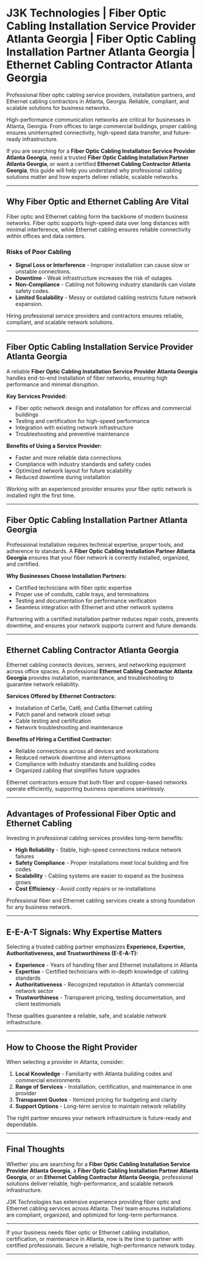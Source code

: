 
# J3K Technologies | Fiber Optic Cabling Installation Service Provider Atlanta Georgia | Fiber Optic Cabling Installation Partner Atlanta Georgia | Ethernet Cabling Contractor Atlanta Georgia
Professional fiber optic cabling service providers, installation partners, and Ethernet cabling contractors in Atlanta, Georgia. Reliable, compliant, and scalable solutions for business networks.

High-performance communication networks are critical for businesses in Atlanta, Georgia. From offices to large commercial buildings, proper cabling ensures uninterrupted connectivity, high-speed data transfer, and future-ready infrastructure.  

If you are searching for a **Fiber Optic Cabling Installation Service Provider Atlanta Georgia**, need a trusted **Fiber Optic Cabling Installation Partner Atlanta Georgia**, or want a certified **Ethernet Cabling Contractor Atlanta Georgia**, this guide will help you understand why professional cabling solutions matter and how experts deliver reliable, scalable networks.  

---

## Why Fiber Optic and Ethernet Cabling Are Vital  

Fiber optic and Ethernet cabling form the backbone of modern business networks. Fiber optic supports high-speed data over long distances with minimal interference, while Ethernet cabling ensures reliable connectivity within offices and data centers.  

### Risks of Poor Cabling  
- **Signal Loss or Interference** - Improper installation can cause slow or unstable connections.  
- **Downtime** - Weak infrastructure increases the risk of outages.  
- **Non-Compliance** - Cabling not following industry standards can violate safety codes.  
- **Limited Scalability** - Messy or outdated cabling restricts future network expansion.  

Hiring professional service providers and contractors ensures reliable, compliant, and scalable network solutions.  

---

## Fiber Optic Cabling Installation Service Provider Atlanta Georgia  

A reliable **Fiber Optic Cabling Installation Service Provider Atlanta Georgia** handles end-to-end installation of fiber networks, ensuring high performance and minimal disruption.  

**Key Services Provided:**  
- Fiber optic network design and installation for offices and commercial buildings  
- Testing and certification for high-speed performance  
- Integration with existing network infrastructure  
- Troubleshooting and preventive maintenance  

**Benefits of Using a Service Provider:**  
- Faster and more reliable data connections  
- Compliance with industry standards and safety codes  
- Optimized network layout for future scalability  
- Reduced downtime during installation  

Working with an experienced provider ensures your fiber optic network is installed right the first time.  

---

## Fiber Optic Cabling Installation Partner Atlanta Georgia  

Professional installation requires technical expertise, proper tools, and adherence to standards. A **Fiber Optic Cabling Installation Partner Atlanta Georgia** ensures that your fiber network is correctly installed, organized, and certified.  

**Why Businesses Choose Installation Partners:**  
- Certified technicians with fiber optic expertise  
- Proper use of conduits, cable trays, and terminations  
- Testing and documentation for performance verification  
- Seamless integration with Ethernet and other network systems  

Partnering with a certified installation partner reduces repair costs, prevents downtime, and ensures your network supports current and future demands.  

---

## Ethernet Cabling Contractor Atlanta Georgia  

Ethernet cabling connects devices, servers, and networking equipment across office spaces. A professional **Ethernet Cabling Contractor Atlanta Georgia** provides installation, maintenance, and troubleshooting to guarantee network reliability.  

**Services Offered by Ethernet Contractors:**  
- Installation of Cat5e, Cat6, and Cat6a Ethernet cabling  
- Patch panel and network closet setup  
- Cable testing and certification  
- Network troubleshooting and maintenance  

**Benefits of Hiring a Certified Contractor:**  
- Reliable connections across all devices and workstations  
- Reduced network downtime and interruptions  
- Compliance with industry standards and building codes  
- Organized cabling that simplifies future upgrades  

Ethernet contractors ensure that both fiber and copper-based networks operate efficiently, supporting business operations seamlessly.  

---

## Advantages of Professional Fiber Optic and Ethernet Cabling  

Investing in professional cabling services provides long-term benefits:  
- **High Reliability** - Stable, high-speed connections reduce network failures  
- **Safety Compliance** - Proper installations meet local building and fire codes  
- **Scalability** - Cabling systems are easier to expand as the business grows  
- **Cost Efficiency** - Avoid costly repairs or re-installations  

Professional fiber and Ethernet cabling services create a strong foundation for any business network.  

---

## E-E-A-T Signals: Why Expertise Matters  

Selecting a trusted cabling partner emphasizes **Experience, Expertise, Authoritativeness, and Trustworthiness (E-E-A-T):**  
- **Experience** - Years of handling fiber and Ethernet installations in Atlanta  
- **Expertise** - Certified technicians with in-depth knowledge of cabling standards  
- **Authoritativeness** - Recognized reputation in Atlanta’s commercial network sector  
- **Trustworthiness** - Transparent pricing, testing documentation, and client testimonials  

These qualities guarantee a reliable, safe, and scalable network infrastructure.  

---

## How to Choose the Right Provider  

When selecting a provider in Atlanta, consider:  
1. **Local Knowledge** - Familiarity with Atlanta building codes and commercial environments  
2. **Range of Services** - Installation, certification, and maintenance in one provider  
3. **Transparent Quotes** - Itemized pricing for budgeting and clarity  
4. **Support Options** - Long-term service to maintain network reliability  

The right partner ensures your network infrastructure is future-ready and dependable.  

---

## Final Thoughts  

Whether you are searching for a **Fiber Optic Cabling Installation Service Provider Atlanta Georgia**, a **Fiber Optic Cabling Installation Partner Atlanta Georgia**, or an **Ethernet Cabling Contractor Atlanta Georgia**, professional solutions deliver reliable, high-performance, and scalable network infrastructure.  

J3K Technologies has extensive experience providing fiber optic and Ethernet cabling services across Atlanta. Their team ensures installations are compliant, organized, and optimized for long-term performance.  

---

If your business needs fiber optic or Ethernet cabling installation, certification, or maintenance in Atlanta, now is the time to partner with certified professionals. Secure a reliable, high-performance network today.  

---

